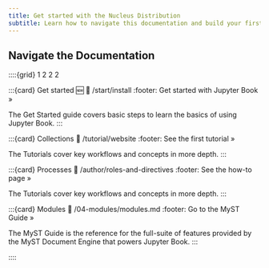 ```yaml
---
title: Get started with the Nucleus Distribution
subtitle: Learn how to navigate this documentation and build your first cytosols and cells.
---
```


## Navigate the Documentation

::::{grid} 1 2 2 2

:::{card} Get started 🆕
:link: /start/install
:footer: Get started with Jupyter Book »

The Get Started guide covers basic steps to learn the basics of using Jupyter Book.
:::

:::{card} Collections
:link: /tutorial/website
:footer: See the first tutorial »

The Tutorials cover key workflows and concepts in more depth.
:::

:::{card} Processes
:link: /author/roles-and-directives
:footer: See the how-to page »

The Tutorials cover key workflows and concepts in more depth.
:::

:::{card} Modules
:link: /04-modules/modules.md
:footer: Go to the MyST Guide »

The MyST Guide is the reference for the full-suite of features provided by the MyST Document Engine that powers Jupyter Book.
:::

::::

